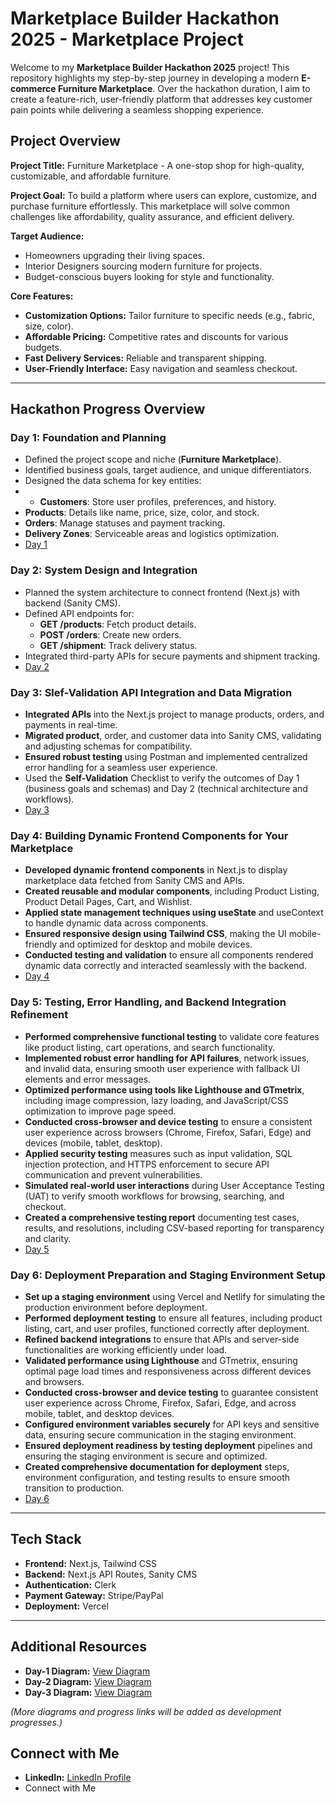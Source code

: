 #  Marketplace Builder Hackathon 2025 - Marketplace Project

Welcome to my **Marketplace Builder Hackathon 2025** project!  This repository highlights my step-by-step journey in developing a modern **E-commerce Furniture Marketplace**. Over the hackathon duration, I aim to create a feature-rich, user-friendly platform that addresses key customer pain points while delivering a seamless shopping experience.



##  Project Overview

**Project Title:**
Furniture Marketplace - A one-stop shop for high-quality, customizable, and affordable furniture.

**Project Goal:**
To build a platform where users can explore, customize, and purchase furniture effortlessly. This marketplace will solve common challenges like affordability, quality assurance, and efficient delivery.

**Target Audience:**
- Homeowners upgrading their living spaces.
- Interior Designers sourcing modern furniture for projects.
- Budget-conscious buyers looking for style and functionality.

**Core Features:**
- **Customization Options:** Tailor furniture to specific needs (e.g., fabric, size, color).
- **Affordable Pricing:** Competitive rates and discounts for various budgets.
- **Fast Delivery Services:** Reliable and transparent shipping.
- **User-Friendly Interface:** Easy navigation and seamless checkout.

---

##  Hackathon Progress Overview

### **Day 1: Foundation and Planning**
- Defined the project scope and niche (**Furniture Marketplace**).
- Identified business goals, target audience, and unique differentiators.
- Designed the data schema for key entities:
-  - **Customers**: Store user profiles, preferences, and history.
  - **Products**: Details like name, price, size, color, and stock.
  - **Orders**: Manage statuses and payment tracking.
  - **Delivery Zones**: Serviceable areas and logistics optimization.
  -  [ Day 1 ](https://github.com/MahnoorAbdulnaeem/Marketplace-Hackathon-2025/blob/main/day-1/README.md)


### **Day 2: System Design and Integration**
- Planned the system architecture to connect frontend (Next.js) with backend (Sanity CMS).
- Defined API endpoints for:
  - **GET /products**: Fetch product details.
  - **POST /orders**: Create new orders.
  - **GET /shipment**: Track delivery status.
- Integrated third-party APIs for secure payments and shipment tracking.
-  [ Day 2 ](https://github.com/MahnoorAbdulnaeem/Marketplace-Hackathon-2025/blob/main/day-2/README.md)


###  **Day 3: Slef-Validation API Integration and Data Migration**
- **Integrated APIs** into the Next.js project to manage products, orders, and payments in real-time.
- **Migrated product**, order, and customer data into Sanity CMS, validating and adjusting schemas for compatibility.
- **Ensured robust testing** using Postman and implemented centralized error handling for a seamless user experience.
- Used the **Self-Validation** Checklist to verify the outcomes of Day 1 (business goals and schemas) and Day 2 (technical architecture and workflows).
-  [ Day 3 ](https://github.com/MahnoorAbdulnaeem/Marketplace-Hackathon-2025/blob/main/day-3/README.md)

### **Day 4: Building Dynamic Frontend Components for Your Marketplace**
- **Developed dynamic frontend components** in Next.js to display marketplace data fetched from Sanity CMS and APIs.
- **Created reusable and modular components**, including Product Listing, Product Detail Pages, Cart, and Wishlist.
- **Applied state management techniques using useState** and useContext to handle dynamic data across components.
- **Ensured responsive design using Tailwind CSS**, making the UI mobile-friendly and optimized for desktop and mobile devices.
- **Conducted testing and validation** to ensure all components rendered dynamic data correctly and interacted seamlessly with the backend.
-   [ Day 4 ](https://github.com/MahnoorAbdulnaeem/Marketplace-Hackathon-2025/blob/main/day-4/README.md)

###   **Day 5: Testing, Error Handling, and Backend Integration Refinement**
- **Performed comprehensive functional testing** to validate core features like product listing, cart operations, and search functionality.
- **Implemented robust error handling for API failures**, network issues, and invalid data, ensuring smooth user experience with fallback UI elements and error messages.
- **Optimized performance using tools like Lighthouse and GTmetrix**, including image compression, lazy loading, and JavaScript/CSS optimization to improve page speed.
- **Conducted cross-browser and device testing** to ensure a consistent user experience across browsers (Chrome, Firefox, Safari, Edge) and devices (mobile, tablet, desktop).
- **Applied security testing** measures such as input validation, SQL injection protection, and HTTPS enforcement to secure API communication and prevent vulnerabilities.
- **Simulated real-world user interactions** during User Acceptance Testing (UAT) to verify smooth workflows for browsing, searching, and checkout.
- **Created a comprehensive testing report** documenting test cases, results, and resolutions, including CSV-based reporting for transparency and clarity.
-    [ Day 5 ](https://github.com/MahnoorAbdulnaeem/Marketplace-Hackathon-2025/blob/main/day-5/README.md)


 ### **Day 6: Deployment Preparation and Staging Environment Setup**
- **Set up a staging environment** using Vercel and Netlify for simulating the production environment before deployment.
- **Performed deployment testing** to ensure all features, including product listing, cart, and user profiles, functioned correctly after deployment.
- **Refined backend integrations** to ensure that APIs and server-side functionalities are working efficiently under load.
- **Validated performance using Lighthouse** and GTmetrix, ensuring optimal page load times and responsiveness across different devices and browsers.
- **Conducted cross-browser and device testing** to guarantee consistent user experience across Chrome, Firefox, Safari, Edge, and across mobile, tablet, and desktop devices.
- **Configured environment variables securely** for API keys and sensitive data, ensuring secure communication in the staging environment.
- **Ensured deployment readiness by testing deployment** pipelines and ensuring the staging environment is secure and optimized.
- **Created comprehensive documentation for deployment** steps, environment configuration, and testing results to ensure smooth transition to production.
-  [ Day 6 ](https://github.com/MahnoorAbdulnaeem/Marketplace-Technical-Hackathon-2025/blob/main/day-6/README.md)





---

##  Tech Stack

- **Frontend:** Next.js, Tailwind CSS
- **Backend:** Next.js API Routes, Sanity CMS
- **Authentication:** Clerk
- **Payment Gateway:** Stripe/PayPal
- **Deployment:** Vercel

---

##  Additional Resources

- **Day-1  Diagram:** [View Diagram](https://github.com/MahnoorAbdulnaeem/Marketplace-Technical-Hackathon-2025/blob/main/day-1/4.jpg)
-  **Day-2 Diagram:** [View Diagram](https://github.com/MahnoorAbdulnaeem/Marketplace-Technical-Hackathon-2025/blob/main/day-2/5.png)
-    **Day-3 Diagram:** [View Diagram](https://github.com/MahnoorAbdulnaeem/Marketplace-Technical-Hackathon-2025/blob/main/day-3/2.jpg)
 


*(More diagrams and progress links will be added as development progresses.)*



##  Connect with Me

- **LinkedIn:** [ LinkedIn Profile](https://www.linkedin.com/in/mahnoor-abdulnaeem-9070742b5/)
-  Connect with Me
